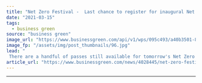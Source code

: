 ```yaml
---
title: "Net Zero Festival -  Last chance to register for inaugural Net Zero Finance event"
date: "2021-03-15"
tags: 
  - business green
source: "business green"
image_url: "https://www.businessgreen.com/api/v1/wps/095c493/a40b3501-88da-4cdf-93ed-dd6357c065cd/5/NZF-Finance-21-logo-185x114.jpg"
image_fp: "/assets/img/post_thumbnails/96.jpg"
lead: "
 There are a handful of passes still available for tomorrow's Net Zero Finance summit, featuring top speakers such as Hiro Mizuno, Sonny Kapoor, and Catherine Howarth ..."
article_url: "https://www.businessgreen.com/news/4028445/net-zero-festival-last-chance-register-inaugural-net-zero-finance-event"
---
```


---

